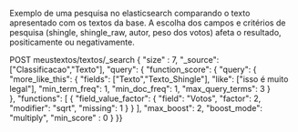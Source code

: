Exemplo de uma pesquisa no elasticsearch comparando o texto apresentado com os textos da base.
A escolha dos campos e critérios de pesquisa (shingle, shingle_raw, autor, peso dos votos) afeta o resultado, positicamente ou negativamente. 

POST meustextos/textos/_search
{ "size" : 7,
  "_source": ["Classificacao","Texto"],
    "query": { 
        "function_score": {
          "query": { 
            "more_like_this": {
            "fields": ["Texto","Texto_Shingle"],
            "like": ["isso é muito legal"],
            "min_term_freq": 1,
            "min_doc_freq": 1,
            "max_query_terms": 3
          }            
          },
          "functions": [
              {   "field_value_factor": {
                    "field": "Votos",
                    "factor": 2,
                    "modifier": "sqrt",
                    "missing": 1
                }
              }
          ], 
          "max_boost": 2,
          "boost_mode": "multiply",
          "min_score" : 0
    }
}}
